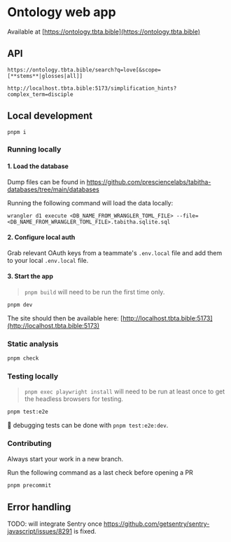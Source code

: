 # Ontology web app

Available at [https://ontology.tbta.bible](https://ontology.tbta.bible)

## API

`https://ontology.tbta.bible/search?q=love[&scope=[**stems**|glosses|all]]`

`http://localhost.tbta.bible:5173/simplification_hints?complex_term=disciple`

## Local development

`pnpm i`

### Running locally

#### 1. Load the database

Dump files can be found in https://github.com/presciencelabs/tabitha-databases/tree/main/databases

Running the following command will load the data locally:

`wrangler d1 execute <DB_NAME_FROM_WRANGLER_TOML_FILE> --file=<DB_NAME_FROM_WRANGLER_TOML_FILE>.tabitha.sqlite.sql`

#### 2. Configure local auth

Grab relevant OAuth keys from a teammate's `.env.local` file and add them to your local `.env.local` file.

#### 3. Start the app

> `pnpm build` will need to be run the first time only.

```bash
pnpm dev
```

The site should then be available here: [http://localhost.tbta.bible:5173](http://localhost.tbta.bible:5173)

### Static analysis

```bash
pnpm check
```

### Testing locally

> `pnpm exec playwright install` will need to be run at least once to get the headless browsers for testing.

```bash
pnpm test:e2e
```

🐛 debugging tests can be done with `pnpm test:e2e:dev`.

### Contributing

Always start your work in a new branch.

Run the following command as a last check before opening a PR

```bash
pnpm precommit
```

## Error handling

TODO: will integrate Sentry once https://github.com/getsentry/sentry-javascript/issues/8291 is fixed.
